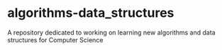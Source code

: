# algorithms-data_structures
A repository dedicated to working on learning new algorithms and data structures for Computer Science
